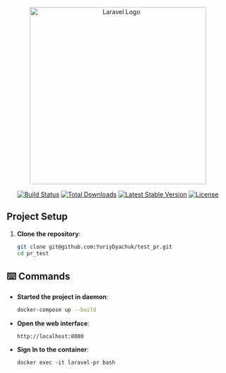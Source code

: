 <p align="center"><a href="https://laravel.com" target="_blank"><img src="https://raw.githubusercontent.com/laravel/art/master/logo-lockup/5%20SVG/2%20CMYK/1%20Full%20Color/laravel-logolockup-cmyk-red.svg" width="400" alt="Laravel Logo"></a></p>

<p align="center">
<a href="https://github.com/laravel/framework/actions"><img src="https://github.com/laravel/framework/workflows/tests/badge.svg" alt="Build Status"></a>
<a href="https://packagist.org/packages/laravel/framework"><img src="https://img.shields.io/packagist/dt/laravel/framework" alt="Total Downloads"></a>
<a href="https://packagist.org/packages/laravel/framework"><img src="https://img.shields.io/packagist/v/laravel/framework" alt="Latest Stable Version"></a>
<a href="https://packagist.org/packages/laravel/framework"><img src="https://img.shields.io/packagist/l/laravel/framework" alt="License"></a>
</p>

##  Project Setup <a name="project-setup"></a>

1. **Clone the repository**:

    ```bash
    git clone git@github.com:YuriyDyachuk/test_pr.git
    cd pr_test
    ```

## ⌨️ Commands <a name="commands"></a>

- **Started the project in daemon**:

    ```bash
    docker-compose up --build
    ```

- **Open the web interface**:
    ```
    http://localhost:8080
    ```

- **Sign In to the container**:
    ```
    docker exec -it laravel-pr bash
    ```
